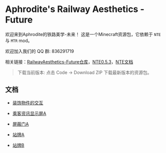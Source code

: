 # Aphrodite's Railway Aesthetics - Future


欢迎来到Aphrodite的铁路美学-未来！
这是一个Minecraft资源包，它依赖于 `NTE` 与 `MTR` mod。

欢迎加入我们的 QQ 群: 836291719

相关链接：[RailwayAesthetics-Future仓库](https://github.com/aphrodite281/RailwayAesthetics-Future)，[NTE0.5.3](https://github.com/aphrodite281/mtr-nte/releases/tag/Alpha)，[NTE文档](https://www.zbx1425.cn/nautilus/mtr-nte/#/)

> 下载当前版本: 点击 Code -> Download ZIP 下载最新版本的资源包。



## 文档

- [装饰物件的交互](https://aphrodite281.github.io/RailwayAesthetics-Future/docs/etjh.html)

- [乘客资讯显示屏A](https://aphrodite281.github.io/RailwayAesthetics-Future/docs/pida.html)

- [屏蔽门A](https://aphrodite281.github.io/RailwayAesthetics-Future/docs/psda.html)

- [站牌A](https://aphrodite281.github.io/RailwayAesthetics-Future/docs/stop_signa.html)

- [站牌B](https://aphrodite281.github.io/RailwayAesthetics-Future/docs/stop_signb.html)